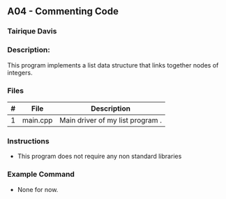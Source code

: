## A04 - Commenting Code
### Tairique Davis
### Description:

This program implements a list data structure that links together nodes of integers.

### Files

|   #   | File     | Description                      |
| :---: | -------- | -------------------------------- |
|   1   | main.cpp | Main driver of my list program . |


### Instructions

- This program does not require any non standard libraries

### Example Command

- None for now.
